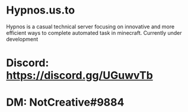 # Hypnos.us.to
Hypnos is a casual technical server focusing on innovative and more efficient ways to complete automated task in minecraft.
Currently under development
# Discord: https://discord.gg/UGuwvTb 
# DM: NotCreative#9884

